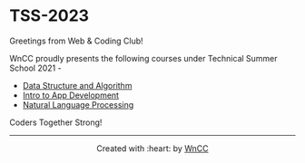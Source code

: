 # TSS-2023
Greetings from Web & Coding Club!

WnCC proudly presents the following courses under Technical Summer School 2021 - 

* [Data Structure and Algorithm]()
* [Intro to App Development]()
* [Natural Language Processing]() 

Coders Together Strong!
***

<p align="center">Created with :heart: by <a href="https://www.wncc-iitb.org/">WnCC</a></p>
